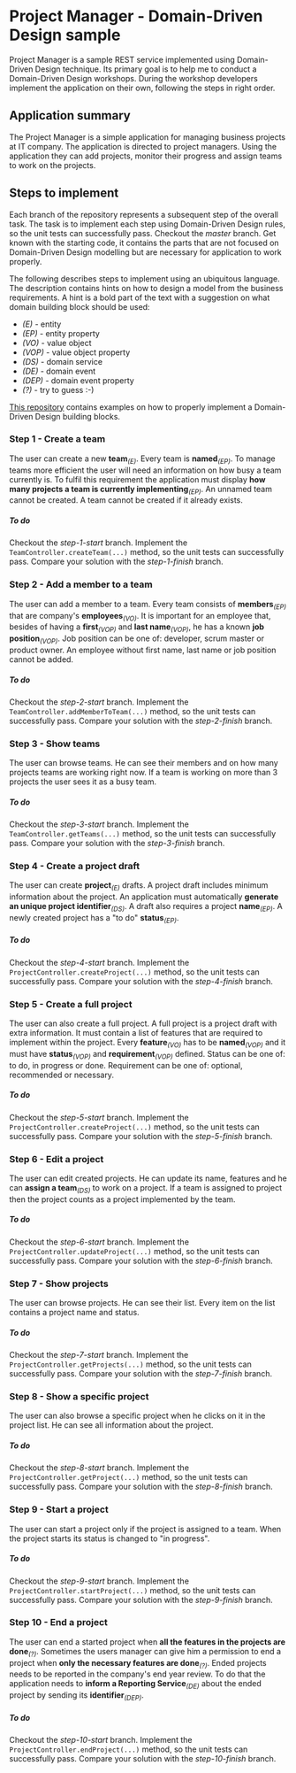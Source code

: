 # Project Manager - Domain-Driven Design sample
Project Manager is a sample REST service implemented using Domain-Driven Design technique.
Its primary goal is to help me to conduct a Domain-Driven Design workshops.
During the workshop developers implement the application on their own, following the steps in right order.

## Application summary
The Project Manager is a simple application for managing business projects at IT company.
The application is directed to project managers.
Using the application they can add projects, monitor their progress and assign teams to work on the projects.

## Steps to implement
Each branch of the repository represents a subsequent step of the overall task.
The task is to implement each step using Domain-Driven Design rules, so the unit tests can successfully pass.
Checkout the _master_ branch.
Get known with the starting code, it contains the parts that are not focused on Domain-Driven Design modelling but are necessary for application to work properly.

The following describes steps to implement using an ubiquitous language.
The description contains hints on how to design a model from the business requirements.
A hint is a bold part of the text with a suggestion on what domain building block should be used:
 - _(E)_ - entity
 - _(EP)_ - entity property
 - _(VO)_ - value object
 - _(VOP)_ - value object property
 - _(DS)_ - domain service
 - _(DE)_ - domain event
 - _(DEP)_ - domain event property
 - _(?)_ - try to guess :-)
 
[This repository](https://github.com/mkopylec/ddd-building-blocks) contains examples on how to properly implement a Domain-Driven Design building blocks. 

### Step 1 - Create a team
The user can create a new **team**<sub>_(E)_</sub>.
Every team is **named**<sub>_(EP)_</sub>.
To manage teams more efficient the user will need an information on how busy a team currently is.
To fulfil this requirement the application must display **how many projects a team is currently implementing**<sub>_(EP)_</sub>.
An unnamed team cannot be created.
A team cannot be created if it already exists.

##### To do
Checkout the _step-1-start_ branch.
Implement the `TeamController.createTeam(...)` method, so the unit tests can successfully pass.
Compare your solution with the _step-1-finish_ branch.

### Step 2 - Add a member to a team
The user can add a member to a team.
Every team consists of **members**<sub>_(EP)_</sub> that are company's **employees**<sub>_(VO)_</sub>.
It is important for an employee that, besides of having a **first**<sub>_(VOP)_</sub> and **last name**<sub>_(VOP)_</sub>, he has a known **job position**<sub>_(VOP)_</sub>.
Job position can be one of: developer, scrum master or product owner.
An employee without first name, last name or job position cannot be added.

##### To do
Checkout the _step-2-start_ branch.
Implement the `TeamController.addMemberToTeam(...)` method, so the unit tests can successfully pass.
Compare your solution with the _step-2-finish_ branch.

### Step 3 - Show teams
The user can browse teams.
He can see their members and on how many projects teams are working right now.
If a team is working on more than 3 projects the user sees it as a busy team.

##### To do
Checkout the _step-3-start_ branch.
Implement the `TeamController.getTeams(...)` method, so the unit tests can successfully pass.
Compare your solution with the _step-3-finish_ branch.

### Step 4 - Create a project draft
The user can create **project**<sub>_(E)_</sub> drafts.
A project draft includes minimum information about the project.
An application must automatically **generate an unique project identifier**<sub>_(DS)_</sub>.
A draft also requires a project **name**<sub>_(EP)_</sub>.
A newly created project has a "to do" **status**<sub>_(EP)_</sub>.

##### To do
Checkout the _step-4-start_ branch.
Implement the `ProjectController.createProject(...)` method, so the unit tests can successfully pass.
Compare your solution with the _step-4-finish_ branch.

### Step 5 - Create a full project
The user can also create a full project.
A full project is a project draft with extra information.
It must contain a list of features that are required to implement within the project.
Every **feature**<sub>_(VO)_</sub> has to be **named**<sub>_(VOP)_</sub> and it must have **status**<sub>_(VOP)_</sub> and **requirement**<sub>_(VOP)_</sub> defined.
Status can be one of: to do, in progress or done.
Requirement can be one of: optional, recommended or necessary.

##### To do
Checkout the _step-5-start_ branch.
Implement the `ProjectController.createProject(...)` method, so the unit tests can successfully pass.
Compare your solution with the _step-5-finish_ branch.

### Step 6 - Edit a project
The user can edit created projects.
He can update its name, features and he can **assign a team**<sub>_(DS)_</sub> to work on a project.
If a team is assigned to project then the project counts as a project implemented by the team.

##### To do
Checkout the _step-6-start_ branch.
Implement the `ProjectController.updateProject(...)` method, so the unit tests can successfully pass.
Compare your solution with the _step-6-finish_ branch.

### Step 7 - Show projects
The user can browse projects.
He can see their list.
Every item on the list contains a project name and status.

##### To do
Checkout the _step-7-start_ branch.
Implement the `ProjectController.getProjects(...)` method, so the unit tests can successfully pass.
Compare your solution with the _step-7-finish_ branch.

### Step 8 - Show a specific project
The user can also browse a specific project when he clicks on it in the project list.
He can see all information about the project.

##### To do
Checkout the _step-8-start_ branch.
Implement the `ProjectController.getProject(...)` method, so the unit tests can successfully pass.
Compare your solution with the _step-8-finish_ branch.

### Step 9 - Start a project
The user can start a project only if the project is assigned to a team.
When the project starts its status is changed to "in progress".

##### To do
Checkout the _step-9-start_ branch.
Implement the `ProjectController.startProject(...)` method, so the unit tests can successfully pass.
Compare your solution with the _step-9-finish_ branch.

### Step 10 - End a project
The user can end a started project when **all the features in the projects are done**<sub>_(?)_</sub>.
Sometimes the users manager can give him a permission to end a project when **only the necessary features are done**<sub>_(?)_</sub>.
Ended projects needs to be reported in the company's end year review.
To do that the application needs to **inform a Reporting Service**<sub>_(DE)_</sub> about the ended project by sending its **identifier**<sub>_(DEP)_</sub>.

##### To do
Checkout the _step-10-start_ branch.
Implement the `ProjectController.endProject(...)` method, so the unit tests can successfully pass.
Compare your solution with the _step-10-finish_ branch.
